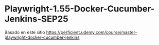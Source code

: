 # Playwright-1.55-Docker-Cucumber-Jenkins-SEP25
Basado en este sitio https://perficient.udemy.com/course/master-playwright-docker-cucumber-jenkins
